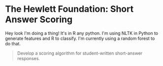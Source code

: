# The Hewlett Foundation: Short Answer Scoring

Hey look I'm doing a thing! It's in R any python. I'm using NLTK in Python
to generate features and R to classify. I'm currently using a random forest
to do that.

> Develop a scoring algorithm for student-written short-answer responses.
